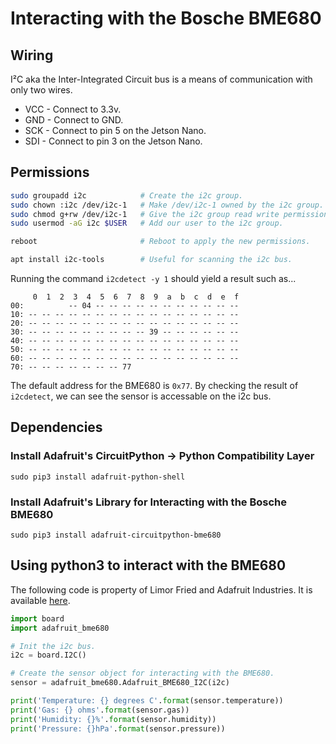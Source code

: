 # Interacting with the Bosche BME680

## Wiring

I²C  aka the Inter-Integrated Circuit bus is a means of communication with only
two wires.

* VCC - Connect to 3.3v.
* GND - Connect to GND.
* SCK - Connect to pin 5 on the Jetson Nano.
* SDI - Connect to pin 3 on the Jetson Nano.

## Permissions

``` bash
sudo groupadd i2c            # Create the i2c group.
sudo chown :i2c /dev/i2c-1   # Make /dev/i2c-1 owned by the i2c group.
sudo chmod g+rw /dev/i2c-1   # Give the i2c group read write permission.
sudo usermod -aG i2c $USER   # Add our user to the i2c group.

reboot                       # Reboot to apply the new permissions.

apt install i2c-tools        # Useful for scanning the i2c bus.
```

Running the command `i2cdetect -y 1` should yield a result such as...

``` text
     0  1  2  3  4  5  6  7  8  9  a  b  c  d  e  f
00:          -- 04 -- -- -- -- -- -- -- -- -- -- -- 
10: -- -- -- -- -- -- -- -- -- -- -- -- -- -- -- -- 
20: -- -- -- -- -- -- -- -- -- -- -- -- -- -- -- -- 
30: -- -- -- -- -- -- -- -- -- 39 -- -- -- -- -- -- 
40: -- -- -- -- -- -- -- -- -- -- -- -- -- -- -- -- 
50: -- -- -- -- -- -- -- -- -- -- -- -- -- -- -- -- 
60: -- -- -- -- -- -- -- -- -- -- -- -- -- -- -- -- 
70: -- -- -- -- -- -- -- 77
```

The default address for the BME680 is `0x77`. By checking the result of `i2cdetect`,
we can see the sensor is accessable on the i2c bus.

## Dependencies

### Install Adafruit's CircuitPython -> Python Compatibility Layer

`sudo pip3 install adafruit-python-shell`

### Install Adafruit's Library for Interacting with the Bosche BME680

`sudo pip3 install adafruit-circuitpython-bme680`

## Using python3 to interact with the BME680

The following code is property of Limor Fried and Adafruit Industries.
It is available [here](https://learn.adafruit.com/adafruit-bme680-humidity-temperature-barometic-pressure-voc-gas/python-circuitpython).

``` python
import board
import adafruit_bme680

# Init the i2c bus.
i2c = board.I2C()

# Create the sensor object for interacting with the BME680.
sensor = adafruit_bme680.Adafruit_BME680_I2C(i2c)

print('Temperature: {} degrees C'.format(sensor.temperature))
print('Gas: {} ohms'.format(sensor.gas))
print('Humidity: {}%'.format(sensor.humidity))
print('Pressure: {}hPa'.format(sensor.pressure))
```
